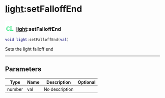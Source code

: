 # [light](../light/README.md):setFalloffEnd

### <img src="../../.gitbook/assets/client.png" width="32" height="32" /> [light](../light/README.md):setFalloffEnd

```lua
void light:setFalloffEnd(val)
```

Sets the light falloff end<br>

-----------------
## Parameters

| Type   | Name | Description | Optional |
| ------ | ---- | ----------- | -------: |
| number | val | No description |  |

